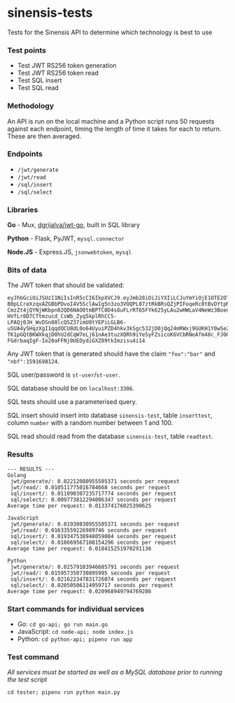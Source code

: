 # sinensis-tests
Tests for the Sinensis API to determine which technology is best to use

### Test points

* Test JWT RS256 token generation
* Test JWT RS256 token read
* Test SQL insert
* Test SQL read

### Methodology

An API is run on the local machine and a Python script runs 50 requests against each endpoint, timing the length of time it takes for each to return. These are then averaged.

### Endpoints

* `/jwt/generate`
* `/jwt/read`
* `/sql/insert`
* `/sql/select`

### Libraries

**Go** - Mux, [dgrijalva/jwt-go](https://github.com/dgrijalva/jwt-go), built in SQL library

**Python** - Flask, PyJWT, `mysql.connector`

**Node.JS** - Express.JS, `jsonwebtoken`, `mysql`

### Bits of data

The JWT token that should be validated:

```
eyJhbGciOiJSUzI1NiIsInR5cCI6IkpXVCJ9.eyJmb28iOiJiYXIiLCJuYmYiOjE1OTE2OTgxMjR9.fphVmklaDmYxaBPAvrRKA8tFqumSt5s365llP0gY1jacbzFeH52TatL8ADXu5PuKHcVtHXKKlQ0Xldf3G6vB8XqlgsFrIxb1E2td64K8nufdxelNpF9GvSxBnA3lcqt4rOh1U2Bg54O2EoFr_kFR8QcTG6uhih_6nyYmlalxxWBUmzl796g2-B0pLCreXzqxAZGBbPDvoI4V5SclAwIg5n3zo3VOQPL87ztRkBRsQZjPIFoqeRc8tBvDYtpMbhZ7XaX-CmzZt4jQYNjWKbpn02QD6NAO0tmBPTC0D4s8uFLrRT65FYk625yLAu2wHWLaV4NeWz3Boent6O1-HVfLr8D7CTtmzucd_CsWb_Zyq5kplRhCC5-LPAQj0JH_WvDSn08lcQSZ37imU8tYEPiLGLB6-u5UA4y5HqzXgI1qqdQCU8dL0o64UyuiPZD4hkv3kSgc532jD0jQq24mRWxj9GUKH1Y0wSe263Y54UEkA0RbsunRFXepsdZATVc7u3s4PPrzAmIyr-TK1pGQtBKWXkqjD0hU2dCqW7eLj61nAe3tuzXQRh9iYeSyFZsicoK6VCbRNeAfm48c_FJOGTU5KOiDRnY441_fAlTQwNqFLoRcUm1paDm0xlrCO_B68j-FGdrbaqIgF-Io20aFFNj0UEOydiGXZ89tkImzisu4i14
```

Any JWT token that is generated should have the claim `"foo":"bar"` and `"nbf":1591698124`.

SQL user/password is `st-user`/`st-user`.

SQL database should be on `localhost:3306`.

SQL tests should use a parameterised query.

SQL insert should insert into database `sinensis-test`, table `inserttest`, column `number` with a random number between 1 and 100.

SQL read should read from the database `sinensis-test`, table `readtest`.

### Results

```
--- RESULTS ---
Golang
 jwt/generate/: 0.02212080955505371 seconds per request
 jwt/read/: 0.010511775016784668 seconds per request
 sql/insert/: 0.011090307235717774 seconds per request
 sql/select/: 0.009773812294006347 seconds per request
Average time per request: 0.013374176025390625

JavaScript
 jwt/generate/: 0.01930830955505371 seconds per request
 jwt/read/: 0.01633559226989746 seconds per request
 sql/insert/: 0.019347538948059084 seconds per request
 sql/select/: 0.018669567108154296 seconds per request
Average time per request: 0.018415251970291136

Python
 jwt/generate/: 0.02579103946685791 seconds per request
 jwt/read/: 0.015957350730895995 seconds per request
 sql/insert/: 0.021622347831726074 seconds per request
 sql/select/: 0.02050506114959717 seconds per request
Average time per request: 0.020968949794769286
```

### Start commands for individual services

* Go: `cd go-api; go run main.go`
* JavaScript: `cd node-api; node index.js`
* Python: `cd python-api; pipenv run app`

### Test command

*All services must be started as well as a MySQL database prior to running the test script*

`cd tester; pipenv run python main.py`